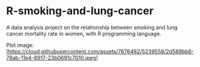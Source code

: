 R-smoking-and-lung-cancer
=========================

A data analysis project on the relationship between smoking and lung cancer mortality rate in women, with R programming language.

Plot image:
[https://cloud.githubusercontent.com/assets/7876482/5239558/2d589bb6-78ab-11e4-8917-23b0691c7010.jpeg]
